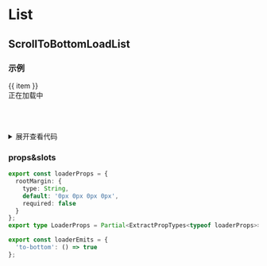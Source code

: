 # List

## ScrollToBottomLoadList

### 示例

<script setup>
import { reactive } from 'vue';
import Loader from '@components-library/feedback/loader'
const getData = () => {
  return new Promise((resolve) => {
    setTimeout(() => {
      data.push(...[6, 7, 8, 9, 10]);
      resolve([6, 7, 8, 9, 10]);
    }, 1500);
  });
};
const data = reactive([1, 2, 3, 4, 5]);
</script>
<style scoped>
.container{
    height:100px;
    overflow:auto;
}
</style>
  <div class="container">
    <div v-for="item of data" :key="item">
      {{ item }}
    </div>
    <Loader @to-bottom="getData"> 正在加载中 </Loader>
  </div>

<details>
<summary>展开查看代码</summary>

```vue
<script setup>
import { reactive } from 'vue';
import Loader from '@components-library/feedback/loader'
const getData = () => {
  return new Promise((resolve) => {
    setTimeout(() => {
      data.push(...[6, 7, 8, 9, 10]);
      resolve([6, 7, 8, 9, 10]);
    }, 1500);
  });
};
const data = reactive([1, 2, 3, 4, 5]);
</script>
<style scoped>
.container{
    height:100px;
    overflow:auto;
}
</style>
  <div class="container">
    <div v-for="item of data" :key="item">
      {{ item }}
    </div>
    <Loader @to-bottom="getData"> 正在加载中 </Loader>
  </div>
```

</details>

### props&slots

```ts
export const loaderProps = {
  rootMargin: {
    type: String,
    default: '0px 0px 0px 0px',
    required: false
  }
};
export type LoaderProps = Partial<ExtractPropTypes<typeof loaderProps>>;

export const loaderEmits = {
  'to-bottom': () => true
};
```
